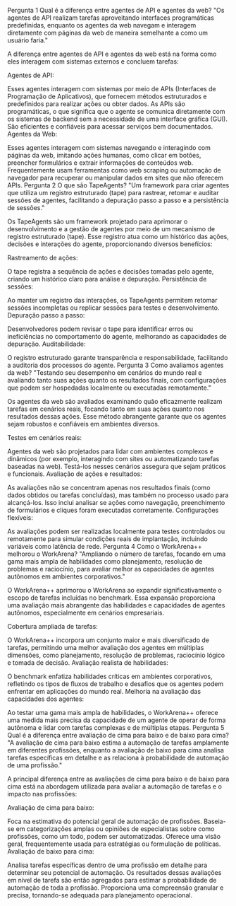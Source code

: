 Pergunta 1
Qual é a diferença entre agentes de API e agentes da web?
"Os agentes de API realizam tarefas aproveitando interfaces programáticas predefinidas, enquanto os agentes da web navegam e interagem diretamente com páginas da web de maneira semelhante a como um usuário faria."

A diferença entre agentes de API e agentes da web está na forma como eles interagem com sistemas externos e concluem tarefas:

Agentes de API:

Esses agentes interagem com sistemas por meio de APIs (Interfaces de Programação de Aplicativos), que fornecem métodos estruturados e predefinidos para realizar ações ou obter dados.
As APIs são programáticas, o que significa que o agente se comunica diretamente com os sistemas de backend sem a necessidade de uma interface gráfica (GUI).
São eficientes e confiáveis para acessar serviços bem documentados.
Agentes da Web:

Esses agentes interagem com sistemas navegando e interagindo com páginas da web, imitando ações humanas, como clicar em botões, preencher formulários e extrair informações de conteúdos web.
Frequentemente usam ferramentas como web scraping ou automação de navegador para recuperar ou manipular dados em sites que não oferecem APIs.
Pergunta 2
O que são TapeAgents?
"Um framework para criar agentes que utiliza um registro estruturado (tape) para rastrear, retomar e auditar sessões de agentes, facilitando a depuração passo a passo e a persistência de sessões."

Os TapeAgents são um framework projetado para aprimorar o desenvolvimento e a gestão de agentes por meio de um mecanismo de registro estruturado (tape). Esse registro atua como um histórico das ações, decisões e interações do agente, proporcionando diversos benefícios:

Rastreamento de ações:

O tape registra a sequência de ações e decisões tomadas pelo agente, criando um histórico claro para análise e depuração.
Persistência de sessões:

Ao manter um registro das interações, os TapeAgents permitem retomar sessões incompletas ou replicar sessões para testes e desenvolvimento.
Depuração passo a passo:

Desenvolvedores podem revisar o tape para identificar erros ou ineficiências no comportamento do agente, melhorando as capacidades de depuração.
Auditabilidade:

O registro estruturado garante transparência e responsabilidade, facilitando a auditoria dos processos do agente.
Pergunta 3
Como avaliamos agentes da web?
"Testando seu desempenho em cenários do mundo real e avaliando tanto suas ações quanto os resultados finais, com configurações que podem ser hospedadas localmente ou executadas remotamente."

Os agentes da web são avaliados examinando quão eficazmente realizam tarefas em cenários reais, focando tanto em suas ações quanto nos resultados dessas ações. Esse método abrangente garante que os agentes sejam robustos e confiáveis em ambientes diversos.

Testes em cenários reais:

Agentes da web são projetados para lidar com ambientes complexos e dinâmicos (por exemplo, interagindo com sites ou automatizando tarefas baseadas na web). Testá-los nesses cenários assegura que sejam práticos e funcionais.
Avaliação de ações e resultados:

As avaliações não se concentram apenas nos resultados finais (como dados obtidos ou tarefas concluídas), mas também no processo usado para alcançá-los. Isso inclui analisar se ações como navegação, preenchimento de formulários e cliques foram executadas corretamente.
Configurações flexíveis:

As avaliações podem ser realizadas localmente para testes controlados ou remotamente para simular condições reais de implantação, incluindo variáveis como latência de rede.
Pergunta 4
Como o WorkArena++ melhorou o WorkArena?
"Ampliando o número de tarefas, focando em uma gama mais ampla de habilidades como planejamento, resolução de problemas e raciocínio, para avaliar melhor as capacidades de agentes autônomos em ambientes corporativos."

O WorkArena++ aprimorou o WorkArena ao expandir significativamente o escopo de tarefas incluídas no benchmark. Essa expansão proporciona uma avaliação mais abrangente das habilidades e capacidades de agentes autônomos, especialmente em cenários empresariais.

Cobertura ampliada de tarefas:

O WorkArena++ incorpora um conjunto maior e mais diversificado de tarefas, permitindo uma melhor avaliação dos agentes em múltiplas dimensões, como planejamento, resolução de problemas, raciocínio lógico e tomada de decisão.
Avaliação realista de habilidades:

O benchmark enfatiza habilidades críticas em ambientes corporativos, refletindo os tipos de fluxos de trabalho e desafios que os agentes podem enfrentar em aplicações do mundo real.
Melhoria na avaliação das capacidades dos agentes:

Ao testar uma gama mais ampla de habilidades, o WorkArena++ oferece uma medida mais precisa da capacidade de um agente de operar de forma autônoma e lidar com tarefas complexas e de múltiplas etapas.
Pergunta 5
Qual é a diferença entre avaliação de cima para baixo e de baixo para cima?
"A avaliação de cima para baixo estima a automação de tarefas amplamente em diferentes profissões, enquanto a avaliação de baixo para cima analisa tarefas específicas em detalhe e as relaciona à probabilidade de automação de uma profissão."

A principal diferença entre as avaliações de cima para baixo e de baixo para cima está na abordagem utilizada para avaliar a automação de tarefas e o impacto nas profissões:

Avaliação de cima para baixo:

Foca na estimativa do potencial geral de automação de profissões.
Baseia-se em categorizações amplas ou opiniões de especialistas sobre como profissões, como um todo, podem ser automatizadas.
Oferece uma visão geral, frequentemente usada para estratégias ou formulação de políticas.
Avaliação de baixo para cima:

Analisa tarefas específicas dentro de uma profissão em detalhe para determinar seu potencial de automação.
Os resultados dessas avaliações em nível de tarefa são então agregados para estimar a probabilidade de automação de toda a profissão.
Proporciona uma compreensão granular e precisa, tornando-se adequada para planejamento operacional.
